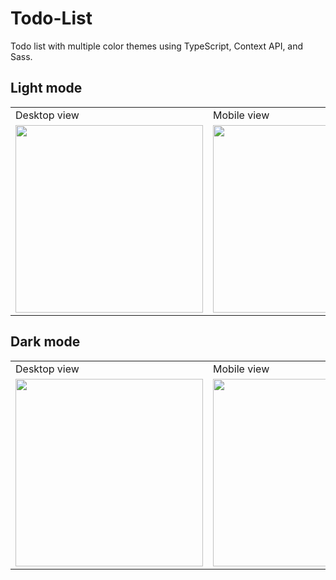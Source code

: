# Todo-List
Todo list with multiple color themes using TypeScript, Context API, and Sass.
## Light mode
<table>
  <tr>
    <td>Desktop view</td>
    <td>Mobile view</td>
  </tr>
  <tr>
    <td><img src="https://github.com/ashoaa/Todo-List/assets/105010382/731ec407-14a7-401d-bef8-a5ec2b013f81" height=300</td>
    <td><img src="https://github.com/ashoaa/Todo-List/assets/105010382/da4a24c5-7195-4d32-8e9b-a89c238374fb" height=300 ></td>
  </tr>
 </table>
 
## Dark mode
<table>
  <tr>
    <td>Desktop view</td>
    <td>Mobile view</td>
  </tr>
  <tr>
    <td><img src="https://github.com/ashoaa/Todo-List/assets/105010382/994900e7-60bc-49e9-988e-10b67d04cd77" height=300</td>
    <td><img src="https://github.com/ashoaa/Todo-List/assets/105010382/297e39e0-700a-4362-967f-0800ac36cdb2" height=300 ></td>
  </tr>
 </table>
